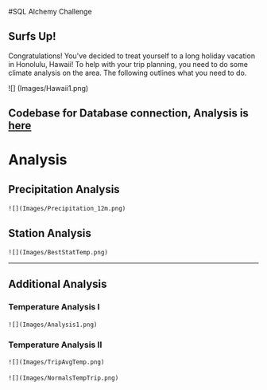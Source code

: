 #SQL Alchemy Challenge

## Surfs Up!

Congratulations! You've decided to treat yourself to a long holiday vacation in Honolulu, Hawaii! To help with your trip planning, you need to do some climate analysis on the area. The following outlines what you need to do. 

![] (Images/Hawaii1.png)

## Codebase for Database connection,  Analysis is [here](Homework-sqlalchemy-JLDA.ipynb)

# Analysis

## Precipitation Analysis

    ![](Images/Precipitation_12m.png)
    

## Station Analysis

    ![](Images/BestStatTemp.png)

- - -

## Additional Analysis

### Temperature Analysis I

    ![](Images/Analysis1.png)


### Temperature Analysis II

    ![](Images/TripAvgTemp.png)

    ![](Images/NormalsTempTrip.png)



